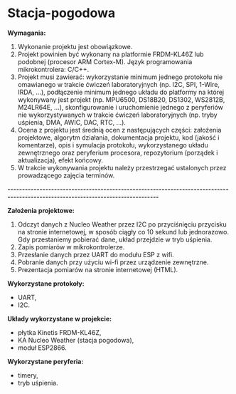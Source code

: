 # Stacja-pogodowa


<b>Wymagania:</b>
1. Wykonanie projektu jest obowiązkowe.
2. Projekt powinien być wykonany na platformie FRDM-KL46Z lub podobnej (procesor ARM Cortex-M). Język programowania mikrokontrolera: C/C++.
3. Projekt musi zawierać:
wykorzystanie minimum jednego protokołu nie omawianego w trakcie ćwiczeń laboratoryjnych (np. I2C, SPI, 1-Wire, IRDA, ...),
podłączenie minimum jednego układu do platformy na której wykonywany jest projekt (np. MPU6500, DS18B20, DS1302, WS2812B, M24LR64E, ...),
skonfigurowanie i uruchomienie jednego z peryferiów nie wykorzystywanych w trakcie ćwiczeń laboratoryjnych (np. tryby uśpienia, DMA, AWIC, DAC, RTC, ...).
4. Ocena z projektu jest średnią ocen z następujących części: 
założenia projektowe,
algorytm działania,
dokumentacja projektu,
kod (jakość i komentarze),
opis i symulacja protokołu, wykorzystanego układu zewnętrznego oraz peryferium procesora,
repozytorium (porządek i aktualizacja),
efekt końcowy.
5. W trakcie wykonywania projektu należy przestrzegać ustalonych przez prowadzącego zajęcia terminów.

<b>--------------------------------------------------------------------------------------------------------------------------------</b>

<b>Założenia projektowe:</b>
  1) Odczyt danych z Nucleo Weather przez I2C po przyciśnięciu przycisku na stronie internetowej, w sposób ciągły co 10 sekund lub jednorazowo. Gdy przestaniemy pobierać dane, układ przejdzie w tryb uśpienia.
  2) Zapis pomiarów w mikrokontrolerze.
  3) Przesłanie danych przez UART do modułu ESP z wifi.
  4) Pobranie danych przy użyciu wi-fi przez urządzenie zewnętrzne.
  5) Prezentacja pomiarów na stronie internetowej (HTML).

<b>Wykorzystane protokoły:</b>  
  - UART,  
  - I2C.  
  
<b>Układy wykorzystane w projekcie:</b>  
  - płytka Kinetis FRDM-KL46Z,  
  - KA Nucleo Weather (stacja pogodowa),  
  - moduł ESP2866.  
  
<b>Wykorzystane peryferia:</b>  
  - timery,  
  - tryb uśpienia.  
  
